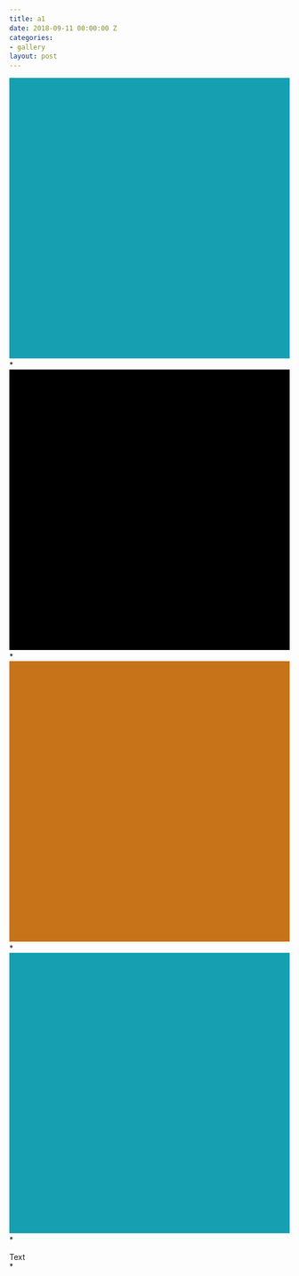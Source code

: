 ```yaml
---
title: a1
date: 2018-09-11 00:00:00 Z
categories:
- gallery
layout: post
---
```


<a href="gallery.html" class="ajax-popup-link"><img class="img-responsive" alt="sample" class="ajax-popup-link" src="img/portf_gal/main/3.jpg"></a>*
<img class="img-responsive" alt="sample" src="img/portf_gal/1/1.jpg">*
<img class="img-responsive" alt="sample" src="img/portf_gal/1/2.jpg">*
<img class="img-responsive" alt="sample" src="img/portf_gal/1/3.jpg">*
<div class="description">Text</div>*
